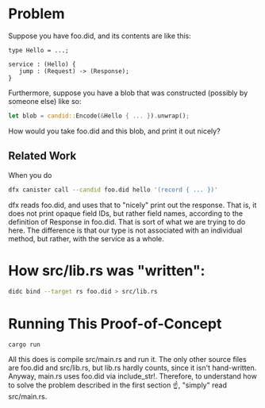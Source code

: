 # Problem

Suppose you have foo.did, and its contents are like this:

```
type Hello = ...;

service : (Hello) {
   jump : (Request) -> (Response);
}
```

Furthermore, suppose you have a blob that was constructed (possibly by someone
else) like so:

```rust
let blob = candid::Encode(&Hello { ... }).unwrap();
```

How would you take foo.did and this blob, and print it out nicely?

## Related Work

When you do

```bash
dfx canister call --candid foo.did hello '(record { ... })'
```

dfx reads foo.did, and uses that to "nicely" print out the response. That is, it
does not print opaque field IDs, but rather field names, according to the
definition of Response in foo.did. That is sort of what we are trying to do
here. The difference is that our type is not associated with an individual
method, but rather, with the service as a whole.


# How src/lib.rs was "written":

```bash
didc bind --target rs foo.did > src/lib.rs
```

# Running This Proof-of-Concept

```
cargo run
```

All this does is compile src/main.rs and run it. The only other source files are
foo.did and src/lib.rs, but lib.rs hardly counts, since it isn't hand-written.
Anyway, main.rs uses foo.did via include_str!. Therefore, to understand how to
solve the problem described in the first section ☝️, "simply" read src/main.rs.